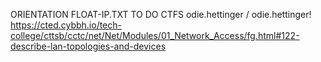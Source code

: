 ORIENTATION
FLOAT-IP.TXT TO DO CTFS 
odie.hettinger / odie.hettinger!
https://cted.cybbh.io/tech-college/cttsb/cctc/net/Net/Modules/01_Network_Access/fg.html#122-describe-lan-topologies-and-devices
